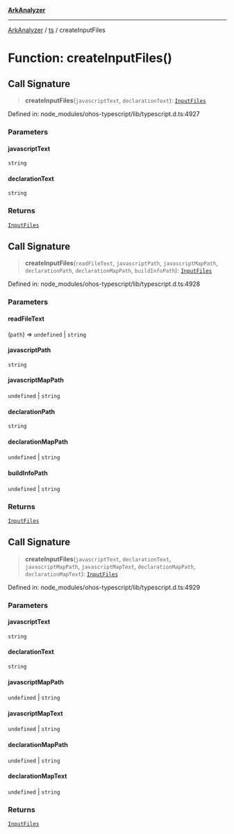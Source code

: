 [**ArkAnalyzer**](../../../../README.md)

***

[ArkAnalyzer](../../../../globals.md) / [ts](../README.md) / createInputFiles

# Function: createInputFiles()

## Call Signature

> **createInputFiles**(`javascriptText`, `declarationText`): [`InputFiles`](../interfaces/InputFiles.md)

Defined in: node\_modules/ohos-typescript/lib/typescript.d.ts:4927

### Parameters

#### javascriptText

`string`

#### declarationText

`string`

### Returns

[`InputFiles`](../interfaces/InputFiles.md)

## Call Signature

> **createInputFiles**(`readFileText`, `javascriptPath`, `javascriptMapPath`, `declarationPath`, `declarationMapPath`, `buildInfoPath`): [`InputFiles`](../interfaces/InputFiles.md)

Defined in: node\_modules/ohos-typescript/lib/typescript.d.ts:4928

### Parameters

#### readFileText

(`path`) => `undefined` \| `string`

#### javascriptPath

`string`

#### javascriptMapPath

`undefined` | `string`

#### declarationPath

`string`

#### declarationMapPath

`undefined` | `string`

#### buildInfoPath

`undefined` | `string`

### Returns

[`InputFiles`](../interfaces/InputFiles.md)

## Call Signature

> **createInputFiles**(`javascriptText`, `declarationText`, `javascriptMapPath`, `javascriptMapText`, `declarationMapPath`, `declarationMapText`): [`InputFiles`](../interfaces/InputFiles.md)

Defined in: node\_modules/ohos-typescript/lib/typescript.d.ts:4929

### Parameters

#### javascriptText

`string`

#### declarationText

`string`

#### javascriptMapPath

`undefined` | `string`

#### javascriptMapText

`undefined` | `string`

#### declarationMapPath

`undefined` | `string`

#### declarationMapText

`undefined` | `string`

### Returns

[`InputFiles`](../interfaces/InputFiles.md)
